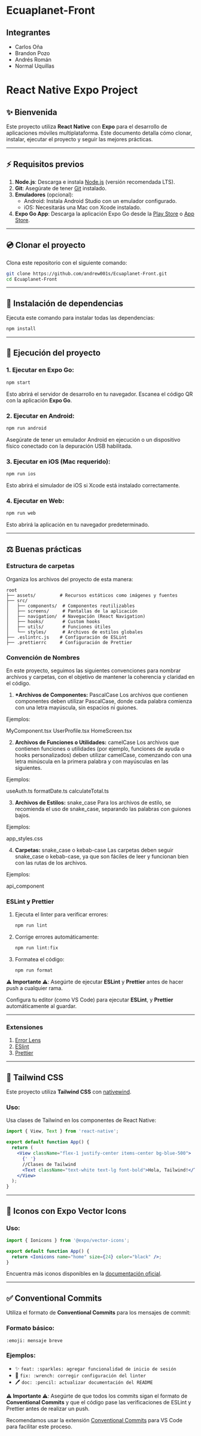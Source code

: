# Ecuaplanet-Front

## Integrantes

<ul>
    <li>Carlos Oña</li>
    <li>Brandon Pozo</li>
    <li>Andrés Román</li>
    <li>Normal Uquillas</li>
</ul>

# React Native Expo Project

## ✨ Bienvenida

Este proyecto utiliza **React Native** con **Expo** para el desarrollo de aplicaciones móviles multiplataforma. Este documento detalla cómo clonar, instalar, ejecutar el proyecto y seguir las mejores prácticas.

---

## ⚡ Requisitos previos

1. **Node.js**: Descarga e instala [Node.js](https://nodejs.org/) (versión recomendada LTS).
2. **Git**: Asegúrate de tener [Git](https://git-scm.com/) instalado.
3. **Emuladores** (opcional):
   - Android: Instala Android Studio con un emulador configurado.
   - iOS: Necesitarás una Mac con Xcode instalado.
4. **Expo Go App**: Descarga la aplicación Expo Go desde la [Play Store](https://play.google.com/store/apps/details?id=host.exp.exponent) o [App Store](https://apps.apple.com/us/app/expo-go/id982107779).

---

## 💿 Clonar el proyecto

Clona este repositorio con el siguiente comando:

```bash
git clone https://github.com/andrew001s/Ecuaplanet-Front.git
cd Ecuaplanet-Front
```

---

## 📄 Instalación de dependencias

Ejecuta este comando para instalar todas las dependencias:

```bash
npm install
```

---

## 🚀 Ejecución del proyecto

### 1. Ejecutar en **Expo Go**:

```bash
npm start
```

Esto abrirá el servidor de desarrollo en tu navegador. Escanea el código QR con la aplicación **Expo Go**.

### 2. Ejecutar en **Android**:

```bash
npm run android
```

Asegúrate de tener un emulador Android en ejecución o un dispositivo físico conectado con la depuración USB habilitada.

### 3. Ejecutar en **iOS** (Mac requerido):

```bash
npm run ios
```

Esto abrirá el simulador de iOS si Xcode está instalado correctamente.

### 4. Ejecutar en **Web**:

```bash
npm run web
```

Esto abrirá la aplicación en tu navegador predeterminado.

---

## ⚖ Buenas prácticas

### Estructura de carpetas

Organiza los archivos del proyecto de esta manera:

```
root
├── assets/         # Recursos estáticos como imágenes y fuentes
├── src/
│   ├── components/  # Componentes reutilizables
│   ├── screens/     # Pantallas de la aplicación
│   ├── navigation/  # Navegación (React Navigation)
│   ├── hooks/       # Custom hooks
│   ├── utils/       # Funciones útiles
│   └── styles/      # Archivos de estilos globales
├── .eslintrc.js    # Configuración de ESLint
├── .prettierrc     # Configuración de Prettier
```

### Convención de Nombres

En este proyecto, seguimos las siguientes convenciones para nombrar archivos y carpetas, con el objetivo de mantener la coherencia y claridad en el código.

1. **\*Archivos de Componentes:** PascalCase
   Los archivos que contienen componentes deben utilizar PascalCase, donde cada palabra comienza con una letra mayúscula, sin espacios ni guiones.

Ejemplos:

MyComponent.tsx
UserProfile.tsx
HomeScreen.tsx

2. **Archivos de Funciones o Utilidades:** camelCase
   Los archivos que contienen funciones o utilidades (por ejemplo, funciones de ayuda o hooks personalizados) deben utilizar camelCase, comenzando con una letra minúscula en la primera palabra y con mayúsculas en las siguientes.

Ejemplos:

useAuth.ts
formatDate.ts
calculateTotal.ts

3. **Archivos de Estilos:** snake_case
   Para los archivos de estilo, se recomienda el uso de snake_case, separando las palabras con guiones bajos.

Ejemplos:

app_styles.css

4. **Carpetas:** snake_case o kebab-case
   Las carpetas deben seguir snake_case o kebab-case, ya que son fáciles de leer y funcionan bien con las rutas de los archivos.

Ejemplos:

api_component

### ESLint y Prettier

1. Ejecuta el linter para verificar errores:
   ```bash
   npm run lint
   ```
2. Corrige errores automáticamente:
   ```bash
   npm run lint:fix
   ```
3. Formatea el código:
   ```bash
   npm run format
   ```

**⚠️ Importante ⚠️**: Asegúrte de ejecutar **ESLint** y **Prettier** antes de hacer push a cualquier rama.

Configura tu editor (como VS Code) para ejecutar **ESLint**, y **Prettier** automáticamente al guardar.

---

### Extensiones

1. [Error Lens](https://marketplace.visualstudio.com/items?itemName=usernamehw.errorlens)
2. [ESlint](https://marketplace.visualstudio.com/items?itemName=dbaeumer.vscode-eslint)
3. [Prettier](https://marketplace.visualstudio.com/items?itemName=esbenp.prettier-vscode)

---

## 🌈 Tailwind CSS

Este proyecto utiliza **Tailwind CSS** con [nativewind](https://www.nativewind.dev/).

### Uso:

Usa clases de Tailwind en los componentes de React Native:

```jsx
import { View, Text } from 'react-native';

export default function App() {
  return (
    <View className="flex-1 justify-center items-center bg-blue-500">
      {' '}
      //Clases de Tailwind
      <Text className="text-white text-lg font-bold">Hola, Tailwind!</Text>
    </View>
  );
}
```

---

## 🔣 Iconos con Expo Vector Icons

### Uso:

```jsx
import { Ionicons } from '@expo/vector-icons';

export default function App() {
  return <Ionicons name="home" size={24} color="black" />;
}
```

Encuentra más iconos disponibles en la [documentación oficial](https://icons.expo.fyi/).

---

## ✅ Conventional Commits

Utiliza el formato de **Conventional Commits** para los mensajes de commit:

### Formato básico:

```plaintext
:emoji: mensaje breve
```

### Ejemplos:

- ✨ `feat: :sparkles: agregar funcionalidad de inicio de sesión`
- 🔧 `fix: :wrench: corregir configuración del linter`
- 🖊️ `doc: :pencil: actualizar documentación del README`

**⚠️ Importante ⚠️**: Asegúrte de que todos los commits sigan el formato de **Conventional Commits** y que el código pase las verificaciones de ESLint y Prettier antes de realizar un push.

Recomendamos usar la extensión [Conventional Commits](https://marketplace.visualstudio.com/items?itemName=vivaxy.vscode-conventional-commits) para VS Code para facilitar este proceso.
